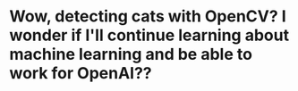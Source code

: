 # Wow, detecting cats with OpenCV? I wonder if I'll continue learning about machine learning and be able to work for OpenAI??
